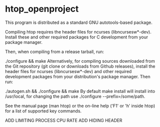# htop_openproject

This program is distributed as a standard GNU autotools-based package.

Compiling htop requires the header files for ncurses (libncursesw*-dev). Install these and other required packages for C development from your package manager.

Then, when compiling from a release tarball, run:

./configure && make
Alternatively, for compiling sources downloaded from the Git repository (git clone or downloads from Github releases), install the header files for ncurses (libncursesw*-dev) and other required development packages from your distribution's package manager. Then run:

./autogen.sh && ./configure && make
By default make install will install into /usr/local, for changing the path use ./configure --prefix=/some/path.

See the manual page (man htop) or the on-line help ('F1' or 'h' inside htop) for a list of supported key commands.

ADD LIMITING PROCESS CPU RATE
ADD HIDING HEADER
